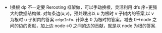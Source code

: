 - !换根 dp 不一定要 Rerooting 框架做，可以手动换根，灵活利用 dfs 序+更强大的数据结构做.
  对每条边(u,v)，预处理出以 u 为根时 v 子树内的答案,以 v 为根时 u 子树内的答案 `edgeInfo`.
  计算出 0 为根时的答案，减去 0->node 之间的边的贡献，加上边 node->0 之间的边的贡献，就是以 node 为根的答案.
